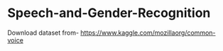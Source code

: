 # Speech-and-Gender-Recognition

Download dataset from- https://www.kaggle.com/mozillaorg/common-voice
